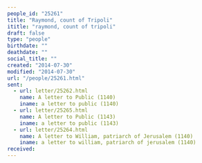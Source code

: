 ```yaml
---
people_id: "25261"
title: "Raymond, count of Tripoli"
ititle: "raymond, count of tripoli"
draft: false
type: "people"
birthdate: ""
deathdate: ""
social_title: ""
created: "2014-07-30"
modified: "2014-07-30"
url: "/people/25261.html"
sent:
  - url: letter/25262.html
    name: A letter to Public (1140)
    iname: a letter to public (1140)
  - url: letter/25265.html
    name: A letter to Public (1143)
    iname: a letter to public (1143)
  - url: letter/25264.html
    name: A letter to William, patriarch of Jerusalem (1140)
    iname: a letter to william, patriarch of jerusalem (1140)
received:
---
```

